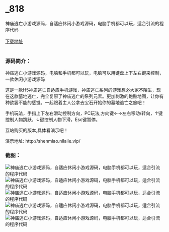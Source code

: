 # _818
神庙逃亡小游戏源码，自适应休闲小游戏源码，电脑手机都可以玩，适合引流的程序代码
<br/></br>
[下载地址](https://www.uuid2.com/818.html "下载地址")
<br/></br>
<h3>源码简介：</h3>
<p>神庙逃亡小游戏源码，电脑和手机都可以玩，电脑可以用键盘上下左右键来控制，一款休闲小游戏源码<p>
<p>这是一款H5神庙逃亡自适应手机游戏，神庙逃亡系列的游戏想必大家不陌生，现在这款墓地逃亡，完全复原了神庙逃亡的系列元素。更加刺激的跑酷地图，让你有种欲罢不能的感觉。一起跟着主人公拿去宝石开始你的墓地逃亡之旅吧！

手机玩法，手指上下左右滑动控制方向，PC玩法,方向键←→左右移动/转向，↑键控制人物跳跃，↓键控制人物下滑，Esc键暂停。<p>
<p>互站购买的版本,具体看演示吧！<p>
<p>演示地址:    http://shenmiao.nilaile.vip/<p>
<h3>截图：</h3>
<img src="https://www.uuid2.com/wp-content/uploads/img/202105/0c21d14352.png" alt="神庙逃亡小游戏源码，自适应休闲小游戏源码，电脑手机都可以玩，适合引流的程序代码"><img src="https://www.uuid2.com/wp-content/uploads/img/202105/6b87085258.png" alt="神庙逃亡小游戏源码，自适应休闲小游戏源码，电脑手机都可以玩，适合引流的程序代码"><img src="https://www.uuid2.com/wp-content/uploads/img/202105/79eb79c892.png" alt="神庙逃亡小游戏源码，自适应休闲小游戏源码，电脑手机都可以玩，适合引流的程序代码"><img src="https://www.uuid2.com/wp-content/uploads/img/202105/4ceb4cc194.png" alt="神庙逃亡小游戏源码，自适应休闲小游戏源码，电脑手机都可以玩，适合引流的程序代码"><img src="https://www.uuid2.com/wp-content/uploads/img/202105/c9767e7470.png" alt="神庙逃亡小游戏源码，自适应休闲小游戏源码，电脑手机都可以玩，适合引流的程序代码">
